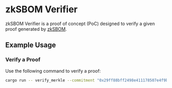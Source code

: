 # zkSBOM Verifier

zkSBOM Verifier is a proof of concept (PoC) designed to verify a given proof generated by [zkSBOM](../zksbom/).

## Example Usage

### Verify a Proof

Use the following command to verify a proof:

```Bash
cargo run -- verify_merkle --commitment "0x29ff88bff2498e411178507e4f9b9c477b16d183a36b4bf891e9c32440d7e44d" --proof_path "../zksbom/tmp/output/proof.txt"
```
